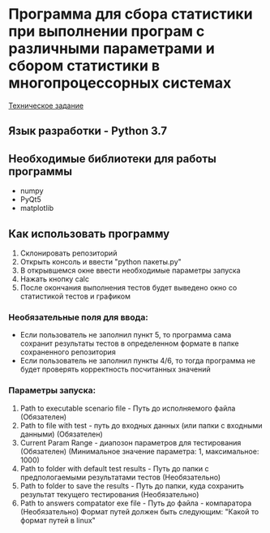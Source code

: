 # Программа для сбора статистики при выполнении програм с различными параметрами и сбором статистики в многопроцессорных системах
[Техническое задание](https://docs.google.com/document/d/1JwbmkZAbK60ULANLYe0h7OMhNgVCNzGD975bmAHc-44/edit)
## Язык разработки - Python 3.7
## Необходимые библиотеки для работы программы
* numpy
* PyQt5
* matplotlib

## Как использовать программу
1. Склонировать репозиторий 
2. Открыть консоль и ввести "python пакеты.py"
3. В открывшемся окне ввести необходимые параметры запуска
4. Нажать кнопку calc
5. После окончания выполнения тестов будет выведено окно со статистикой тестов и графиком
### Необязательные поля для ввода:
* Если пользователь не заполнил пункт 5, то программа сама сохранит результаты тестов в определенном формате в папке сохраненного репозитория
* Если пользователь не заполнил пункты 4/6, то тогда программа не будет проверять корректность посчитанных значений


### Параметры запуска:
1. Path to executable scenario file - Путь до исполняемого файла (Обязателен)
2. Path to file with test - путь до входных данных (или папки с входными данными) (Обязателен)
3. Current Param Range - диапозон параметров для тестирования (Обязателен) 
(Минимальное значение параметра: 1, максимальное: 1000)
4. Path to folder with default test results - Путь до папки с предпологаемыми результатами тестов (Необязательно)
5. Path to folder to save the results - Путь до папки, куда сохранить результат текущего тестирования (Необязательно)
6. Path to answers compatator exe file - Путь до файла - компаратора (Необязательно)
Формат путей должен быть следующим: "Какой то формат путей в linux"
